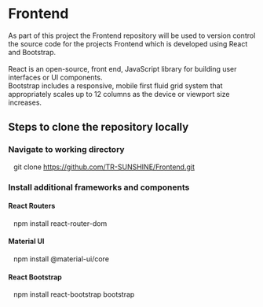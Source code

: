 # Frontend

As part of this project the Frontend repository will be used to version control the source code for the projects Frontend which is developed using React and Bootstrap.  
<br>
React is an open-source, front end, JavaScript library for building user interfaces or UI components.
<br>
Bootstrap includes a responsive, mobile first fluid grid system that appropriately scales up to 12 columns as the device or viewport size increases.
<br>
## Steps to clone the repository locally
### Navigate to working directory <br>
&ensp; git clone https://github.com/TR-SUNSHINE/Frontend.git <br>
### Install additional frameworks and components <br>
#### React Routers <br>
&ensp; npm install react-router-dom <br>
#### Material UI <br>
&ensp; npm install @material-ui/core <br>
#### React Bootstrap  <br>
&ensp; npm install react-bootstrap bootstrap <br>

